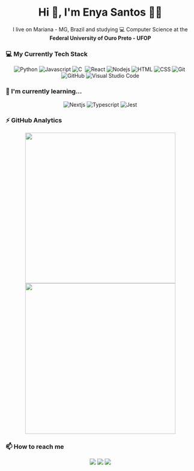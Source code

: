 
<h1 align='center'> Hi 👋, I'm Enya Santos  👩‍💻 </h1>

<p align='center'>
  I live on Mariana - MG, Brazil and studying 💻 Computer Science at the <b>Federal University of Ouro Preto - UFOP</b>
</p>

<h3> 💻 My Currently Tech Stack </h3>
<p align="center">
<img src="https://img.shields.io/badge/-Python-05122A?style=flat&logo=python" alt="Python"/>&nbsp;<img src="https://img.shields.io/badge/-JavaScript-05122A?style=flat&logo=javascript" alt="Javascript"/>&nbsp;<img src="https://img.shields.io/badge/-C-05122A?style=flat&logo=C&logoColor=A8B9CC" alt="C"/>
&nbsp;<img src="https://img.shields.io/badge/-React-05122A?style=flat&logo=react" alt="React"/>&nbsp;<img src="https://img.shields.io/badge/-Node.js-05122A?style=flat&logo=node.js" alt="Nodejs"/>&nbsp;<img src="https://img.shields.io/badge/-HTML-05122A?style=flat&logo=HTML5" alt="HTML"/>&nbsp;<img src="https://img.shields.io/badge/-CSS-05122A?style=flat&logo=CSS3&logoColor=1572B6" alt="CSS"/>&nbsp;<img src="https://img.shields.io/badge/-Git-05122A?style=flat&logo=git" alt="Git"/>&nbsp;<img src="https://img.shields.io/badge/-GitHub-05122A?style=flat&logo=github" alt="GitHub"/>&nbsp;<img src="https://img.shields.io/badge/-Visual%20Studio%20Code-05122A?style=flat&logo=visual-studio-code&logoColor=007ACC" alt="Visual Studio Code"/>
</p>
<h3>🌱 I'm currently learning...</h3>
<p align="center">
<img src="https://img.shields.io/badge/-Next.js-05122A?style=flat&logo=next.js" alt="Nextjs"/>&nbsp;<img src="https://img.shields.io/badge/-Typescript-05122A?style=flat&logo=typescript" alt="Typescript"/>&nbsp;<img src="https://img.shields.io/badge/-Jest-05122A?style=flat&logo=jest" alt="Jest"/>
</p>
<h3>⚡ GitHub Analytics</h3>
<p align="center">   
<img width="400px" src="https://github-readme-stats-eight-theta.vercel.app/api/top-langs/?username=enyasantos&layout=compact&langs_count=8&theme=algolia"/>
</a><br>
<img width="400px" src="https://github-readme-stats-eight-theta.vercel.app/api?username=enyasantos&show_icons=true&theme=algolia&include_all_commits=true&count_private=true"/>
</p>
<h3>📫 How to reach me</h3>
<p align="center">
<a href="https://www.linkedin.com/in/enyasantos/"><img src="https://img.shields.io/badge/LINKEDIN-0077B5?style=flat&logo=Linkedin&logoColor=white"/></a> <a href="mailto:enyalgs@gmail.com"><img src="https://img.shields.io/badge/-EMAIL-D14836?style=flat&logo=Gmail&logoColor=white"/></a> <a href="https://www.instagram.com/__enyasantos/"><img src="https://img.shields.io/badge/-INSTAGRAM-E4405F?style=flat&logo=Instagram&logoColor=white"/></a>
</p><br><br>
